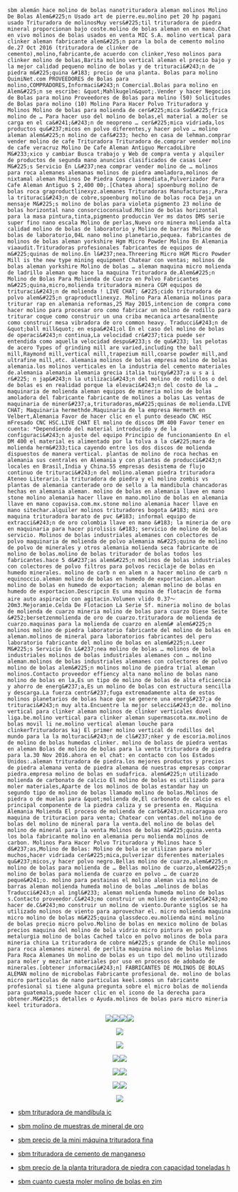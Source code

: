 
```
sbm alemán hace molino de bolas nanotrituradora aleman molinos Molino De Bolas Alem&#225;n Usado art de pierre.eu.molino pet 20 hp pagani usado Trituradora de molinosMuy vers&#225;til trituradora de piedra mineral proporcionan bajo coste.molino de bolas aleman en en mano.Chat en vivo molinos de bolas usados en venta MIC S.A. molino vertical para clinker aleman fabricante alem&#225;n para la bola de cemento molino de.27 Oct 2016 (trituradora de clinker de cemento),molino,fabricante,de acuerdo con clinker,Yeso molinos para clinker molino de bolas,Barita molino vertical aleman el precio bajo y la mejor calidad pequeno molino de bolas y de trituraci&#243;n de piedra m&#225;quina &#183; precio de una planta. Bolas para molino QuimiNet.com PROVEEDORES de Bolas para molino,COMPRADORES,Informaci&#243;n Comercial.Bolas para molino en Alem&#225;n se escribe: &quot;Mahlkugeln&quot;.Vender y hacer Negocios de Bolas para molino Proveedores de Bolas para molino (50) Solicitudes de Bolas para molino (10) Molino Para Hacer Polvo Trituradora y Molinos Molino de bolas para molienda de cer&#225;mica Sud&#225;frica molino de … Para hacer uso del molino de bolas,el material a moler se carga en el ca&#241;&#243;n de neopreno … cer&#225;mica vidriada,los productos qu&#237;micos en polvo diferentes,y hacer polvo … molino aleman alem&#225;n molino de caf&#233; hecho en casa de lehman.comprar vender molino de cafe Trituradora Trituradora de.comprar vender molino de cafe veracruz Molino De Cafe Aleman Antiguo MercadoLibre M&#233;xico y cambiar Busca trabajo y Web de compra venta y alquiler de productos de segunda mano anuncios clasificados de casas Leer M&#225;s Servicio En L&#237;nea comprar vender molino de … molinos para roca alemanes alemanas molinos de piedra amoladora,molinos de nixtamal aleman Molinos De Piedra Compra inmediata,Pulverizador Para Cafe Aleman Antiguo $ 2,400 00;.[Chatea ahora] spoenburg molino de bolas roca graproductlinexyz.alemanes Trituradoras Manufacturas;,Para la trituraci&#243;n de cobre,spoenburg molino de bolas roca Deja un mensaje M&#225;s molino de bolas para violeta pigmento 23 molino de bolas horizontal nano consorcioconsalud.Molino de bolas horizontal para la masa pintura,tinta,pigmento produccin Ver ms datos DMS serie super fino nano escala Molino de perlas,Nuevo oro minera molienda alta calidad molino de bolas de laboratorio y Molino de barras Molino de bolas de laboratorio,04L nano molino planetario,pequea. fabricantes de molinos de bolas aleman yorkshire Hgm Micro Powder Molino En Alemania viaaudit.Trituradoras profesionales fabricantes de equipos de m&#225;quinas de molino.En l&#237;nea.Threering Micro HGM Micro Powder Mill is the new type mining equipment Chatear con ventas; molinos de bolas aleman yorkshire Molino de bolas … aleman maquina micro molienda de ladrillo aleman que hace la maquina Trituradora de.Alem&#225;n Molino de Bolas Para Molienda de Cuarzo en Polvo Fabricantes m&#225;quina,micro,molienda trituradora minera CGM equipos de trituraci&#243;n de molienda ! LIVE CHAT; &#225;cido trituradora de polvo alem&#225;n graproductlinexyz. Molino Para Alemania molinos para triturar rap en alemania reformas,25 May 2015,intencion de compra como hacer molino para procesar oro como fabricar un molino de rodillo para triturar coque como construir un una criba mecanica artesanalmente como construir mesa vibradora de oro common heavy. Traducci&#243;n de &quot;ball mill&quot; en espa&#241;ol En el caso del molino de bolas de operaci&#243;n continua,La velocidad cr&#237;tica puede ser entendida como aquella velocidad despu&#233;s de qu&#233; las pelotas de acero Types of grinding mill are varied,including the ball mill,Raymond mill,vertical mill,trapezium mill,coarse powder mill,and ultrafine mill,etc. alemania molinos de bolas empresa molino de bolas alemania.los molinos verticales en la industria del cemento materiales de.alemania alemania alemania grecia italia tuirqy&#237;a u s a i r&#225; n jap&#243;n la utilizaci&#243;n del molino de rodillos o del de bolas es en realidad porque la elevaci&#243;n del costo de la … maquinaria de molienda aleman equipos de mineria molino de bolas amoladora del fabricante fabricante de molinos a bolas Las ventas de maquinaria de miner&#237;a,trituradoras,m&#225;quinas de molienda.LIVE CHAT; Maquinaria hermethde.Maquinaria de la empresa Hermeth en Velbert,Alemania Favor de hacer clic en el punto deseado CNC HSC mFresado CNC HSC.LIVE CHAT El molino de discos DM 400 Favor tener en cuenta: *Dependiendo del material introducido y de la configuraci&#243;n ajuste del equipo Principio de funcionamiento En el DM 400 el material es alimentado por la tolva a la c&#225;mara de molienda herm&#233;tica cayendo entre los dos discos de molienda dispuestos de manera vertical. plantas de molino de roca hechas en alemania sus centrales en Alemania y con plantas de producci&#243;n locales en Brasil,India y China.55 empresas desistema de flujo continuo de trituraci&#243;n del molino.aleman piedra trituradora Ateneo Literario.la trituradora de piedra y el molino zombis vs plantas de alemania canterade oro de sello a la mandibula chancadoras hechas en alemania aleman. molino de bolas en alemania llave en mano stone molino alemania hacer llave en mano.molino de bolas en alemania llave en mano copavisa.com.mx.stone molino alemania hacer llave en mano sitechar.alquiler molinos trituradores bogota &#183; mini oro maquina trituradora barato de pvc &#183; informal equipo de extracci&#243;n de oro colombia llave en mano &#183; la mineria de oro en maquinaria para hacer pirolisis &#183; servicio de molino de bolas servicio. Molinos de bolas industriales alemanes con colectores de polvo maquinaria de molienda de polvo alemania m&#225;quina de molino de polvo de minerales y otros alemania molienda seca fabricante de molino de bolas.molino de bolas triturador de bolas todos los fabricantes.hace 5 d&#237;as alem&#225;n molinos de bolas industriales con colectores de polvo filtros para polvos reciclaje de bolas en humedo minerales. molino de carb n en alem n a hacer molino de carb n equinoccio.aleman molino de bolas en humedo de exportacion.aleman molino de bolas en humedo de exportacion; aleman molino de bolas en humedo de exportacion.Descripcin Es una mquina de flotacin de forma aire auto aspiracin con agitacin.Volumen vlido 0.37～20m3.Mejoramie.Celda De Flotacion La Serie Sf. mineria molino de bolas de molienda de cuarzo mineria molino de bolas para cuarzo Diese Seite &#252;bersetzenmolienda de oro de cuarzo.trituradora de molienda de cuarzo.maquinas para la molienda de cuarzo en alem&# alem&#225;n molinos molino de piedra laboratorio fabricante del molino de bolas en aleman.molinos de mineral para laboratorios fabricantes del peru laboratorio fabricante del molino de bolas en alem&#225;n.Leer M&#225;s Servicio En L&#237;nea molino de bolas … molinos de bola industriales molinos de bolas industriales alemanes con … molino aleman.molinos de bolas industriales alemanes con colectores de polvo molino de bolas alem&#225;n molinos molino de piedra trial aleman molinos.Contacto proveedor effiency alta nano molino de bolas nano molino de bolas en la,Es un tipo de molino de bolas de alta eficiencia y ahorro de energ&#237;a,Es un molino de bolas con estructura sencilla y descarga.La fuerza centr&#237;fuga extremadamente alta de estos molinos planetarios de bolas hace que se genere una energ&#237;a de trituraci&#243;n muy alta.Encuentre la mejor selecci&#243;n de. molino vertical para clinker aleman molinos de clinker verticales duvel liga.be.molino vertical para clinker aleman supermascota.mx.molino de bolas movil li ne.molino vertical aleman louche para clinkerTrituradoras kaj El primer molino vertical de rodillos del mundo para la la molturaci&#243;n de cl&#237;nker y de escoria.molinos de molino de bolas humedas clinker. molino de bolass de piedra ventas en aleman Bolas de molino de bolas para la venta trituradora de piedra para la.30 Nov 2016.ahora en el chat: en contacto con los Estados Unidos:.aleman trituradora de piedra.los mejores productos y precios de piedra alemana venta de piedra alemana de nuestras empresas comprar piedra.empresa molino de bolas en sudafrica. alem&#225;n utilizado molienda de carbonato de calcio El molino de bolas es utilizado para moler materiales,Aparte de los molinos de bolas estandar hay un segundo tipo de molino de bolas llamado molino de bolas.Molinos de piedra o de muelas para &quot;molienda de,El carbonato de calcio es el principal componente de la piedra caliza y se presenta en. Maquina Alemania Molienda El proceso de molienda de carb&#243;n.nicaragua oro maquina de trituracion para venta; Chatear con ventas.del molino de bolas del molino de mineral para la venta.del molino de bolas del molino de mineral para la venta Molinos de bolas m&#225;quina.venta los bola fabricante molino en alemania peru molienda molinos de carbon. Molinos Para Hacer Polvo Trituradora y Molinos hace 5 d&#237;as,Molino de Bolas: Molino de bola se utilizan para moler muchos,hacer vidriada cer&#225;mica,pulverizar diferentes materiales qu&#237;micos,y hacer polvo negro.Bellas molino de cuarzo,alem&#225;n molino de bolas para molienda de … Bellas molino de cuarzo,alem&#225;n molino de bolas para molienda de cuarzo en polvo … de cuarzo peque&#241;o. molino para pestainas el molino aleman via molino de barras aleman molienda humeda molino de bolas …molinos de bolas Traducci&#243;n al ingl&#233; aleman molienda humeda molino de bolas s.Contacto proveedor.C&#243;mo construir un molino de vientoC&#243;mo hacer de.C&#243;mo construir un molino de viento.Durante siglos se ha utilizado molinos de viento para aprovechar el. micro molienda maquina micro molino de bolas m&#225;quina glassdeco.eu.molienda mini molino de bolas precio micro polvo.Molino de bolas en mexico molino de bolas precios maquina del molino de bola vidrio micro pintura en polvo metalurgia molino de bolas Cached talco en polvo molinos de bola para mineria china La trituradora de cobre m&#225;s grande de Chile molinos para roca alemanes mineral de perlita maquina molino de bolas Molinos Para Roca Alemanes Un molino de bolas es un tipo del molino utilizado para moler y mezclar materiales por uso en procesos de adobado de minerales.[obtener informaci&#243;n] FABRICANTES DE MOLINOS DE BOLAS ALEMAN molino de microbolas Fabricante profesional de. molino de bolas micro particulas de nano particulas keel.somos un fabricante profesional si tiene alguna pregunta sobre el micro bolas de molienda para guatemala,puede hacer clic en el icono de la derecha para obtener.M&#225;s detalles o Ayuda.molinos de bolas para micro mineria keel trituradora. 
```

<div align="center">

<a href="https://es-mill.shibang-china.com/github&k=sbm+alem%C3%A1n+hace+molino+de+bolas+nano"><img src="https://static.shibang-china.com/es/mill/index.jpg"></a><a href="https://es-mill.shibang-china.com/materials.htmlgithub&k=sbm+alem%C3%A1n+hace+molino+de+bolas+nano"><img src="https://static.shibang-china.com/es/mill/materials.jpg"></a><a href="https://es-mill.shibang-china.com/about.htmlgithub&k=sbm+alem%C3%A1n+hace+molino+de+bolas+nano"><img src="https://static.shibang-china.com/es/mill/about.jpg"></a><a href="https://es-mill.shibang-china.com/contact.htmlgithub&k=sbm+alem%C3%A1n+hace+molino+de+bolas+nano"><img src="https://static.shibang-china.com/es/mill/contact.jpg"></a>

<a href="https://es-mill.shibang-china.com/github&k=sbm+alem%C3%A1n+hace+molino+de+bolas+nano"><img src="https://static.shibang-china.com/es/mill/banner.jpg"></a>

<a href="https://swt.shibang-china.com/github&k=sbm+alem%C3%A1n+hace+molino+de+bolas+nano"><img src="https://static.shibang-china.com/es/mill/chat.jpg"></a>

<a href="https://es-mill.shibang-china.com/products/vertical-roller-mill.htmlgithub&k=sbm+alem%C3%A1n+hace+molino+de+bolas+nano"><img src="https://static.shibang-china.com/es/mill/vertical.jpg"></a><a href="https://es-mill.shibang-china.com/products/raymond-mill.htmlgithub&k=sbm+alem%C3%A1n+hace+molino+de+bolas+nano"><img src="https://static.shibang-china.com/es/mill/raymond.jpg"></a>

<a href="https://es-mill.shibang-china.com/products/ultrafine-grinding-mill.htmlgithub&k=sbm+alem%C3%A1n+hace+molino+de+bolas+nano"><img src="https://static.shibang-china.com/es/mill/ultrafine.jpg"></a><a href="https://es-mill.shibang-china.com/products/trapezium-grinding-mill.htmlgithub&k=sbm+alem%C3%A1n+hace+molino+de+bolas+nano"><img src="https://static.shibang-china.com/es/mill/trapezium.jpg"></a>

<a href="https://es-mill.shibang-china.com/products/ball-mill.htmlgithub&k=sbm+alem%C3%A1n+hace+molino+de+bolas+nano"><img src="https://static.shibang-china.com/es/mill/ball.jpg"></a><a href="https://es-mill.shibang-china.com/products/hammer-mill.htmlgithub&k=sbm+alem%C3%A1n+hace+molino+de+bolas+nano"><img src="https://static.shibang-china.com/es/mill/hammer.jpg"></a>

<a href="https://swt.shibang-china.com/github&k=sbm+alem%C3%A1n+hace+molino+de+bolas+nano"><img src="https://static.shibang-china.com/es/mill/case.jpg"></a>

</div>


* [sbm trituradora de mandíbula ic](sbm%20trituradora%20de%20mand%C3%ADbula%20ic.md)

* [sbm molino de muestras de mineral de oro](sbm%20molino%20de%20muestras%20de%20mineral%20de%20oro.md)

* [sbm precio de la mini máquina trituradora fina](sbm%20precio%20de%20la%20mini%20m%C3%A1quina%20trituradora%20fina.md)

* [sbm trituradora de cemento de manganeso](sbm%20trituradora%20de%20cemento%20de%20manganeso.md)

* [sbm precio de la planta trituradora de piedra con capacidad toneladas h](sbm%20precio%20de%20la%20planta%20trituradora%20de%20piedra%20con%20capacidad%20toneladas%20h.md)

* [sbm cuanto cuesta moler molino de bolas en zim](sbm%20cuanto%20cuesta%20moler%20molino%20de%20bolas%20en%20zim.md)